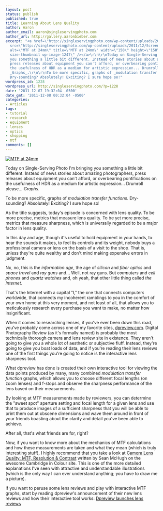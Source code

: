 ```yaml
---
layout: post
status: publish
published: true
title: Learning About Lens Quality
author: Aaron
author_email: aaron@singleservingphoto.com
author_url: http://gallery.aaronbieber.com
excerpt: "<a href=\"http://singleservingphoto.com/wp-content/uploads/2011/12/Screen-shot-2011-12-05-at-7.png\"><img
  src=\"http://singleservingphoto.com/wp-content/uploads/2011/12/Screen-shot-2011-12-05-at-7-150x150.png\"
  alt=\"MTF at 24mm\" title=\"MTF at 24mm\" width=\"150\" height=\"150\" class=\"alignright
  size-thumbnail wp-image-1247\" /></a>\r\n\r\nToday on Single-Serving Photo I'm bringing
  you something a little bit different. Instead of news stories about amazing photographers,
  press releases about equipment you can't afford, or overbearing pontifications on
  the usefulness of HDR as a medium for artistic expression... Drumroll please...
  _Graphs_.\r\n\r\nTo be more specific, graphs of _modulation transfer functions._
  Dry-sounding? Absolutely! Exciting? I sure hope so!"
wordpress_id: 1228
wordpress_url: http://singleservingphoto.com/?p=1228
date: '2011-12-07 19:32:04 -0500'
date_gmt: '2011-12-08 00:32:04 -0500'
categories:
- Articles
tags:
- tutorial
- research
- equipment
- lenses
- optics
- shopping
- mtf
comments: []
---
```

[![MTF at
24mm](http://singleservingphoto.com/wp-content/uploads/2011/12/Screen-shot-2011-12-05-at-7-150x150.png "MTF at 24mm")](http://singleservingphoto.com/wp-content/uploads/2011/12/Screen-shot-2011-12-05-at-7.png)

Today on Single-Serving Photo I'm bringing you something a little bit
different. Instead of news stories about amazing photographers, press
releases about equipment you can't afford, or overbearing pontifications
on the usefulness of HDR as a medium for artistic expression... Drumroll
please... _Graphs_.

To be more specific, graphs of _modulation transfer functions._
Dry-sounding? Absolutely! Exciting? I sure hope so!<span
id="more"></span><span id="more-1228"></span>

As the title suggests, today's episode is concerned with lens quality.
To be more precise, metrics that measure lens quality. To be yet more
precise, metrics that measure sharpness, which is universally regarded
to be a major factor in lens quality.

In this day and age, though it's useful to hold equipment in your hands,
to hear the sounds it makes, to feel its controls and its weight, nobody
buys a professional camera or lens on the basis of a visit to the shop.
That is, unless they're quite wealthy and don't mind making expensive
errors in judgment.

No, no, this is the _information age_, the age of _silicon_ and
_fiber optics_ and _space travel_ and _ray guns_ and... Well, not
ray guns. But _computers_ and _cell phones_ and _quartz watches_
and, oh yeah, that other little thing called _the Internet_.

That's the Internet with a capital "I," the one that connects computers
worldwide, that connects my incoherent ramblings to you in the comfort
of your own home at this very moment, and not least of all, that allows
you to meticulously research every purchase you want to make, no matter
how insignificant.

When it comes to researching lenses, if you've ever been down this road,
you've probably come across one of my favorite sites,
[dpreview.com](http://www.dpreview.com). Digital Photography Review (as
it's formally named) is probably the most technically thorough camera
and lens review site in existence. They aren't going to give you a whole
lot of aesthetic or subjective fluff. Instead, they're going to give you
boat loads of data, and if you're reading their lens reviews one of the
first things you're going to notice is the interactive lens sharpness
tool.

What dpreview has done is created their own interactive tool for viewing
the data points produced by many, many combined _modulation transfer
function_ graphs, which allows you to choose different focal lengths
(on zoom lenses) and f-stops and observe the sharpness performance of
the lens based on their measurements.

By looking at MTF measurements made by reviewers, you can determine the
"sweet spot" aperture setting and focal length for a given lens and use
that to produce images of a sufficient sharpness that you will be able
to print them out at obscene dimensions and wave them around in front of
your friends boasting about the clarity and detail you've been able to
achieve.

After all, that's what friends are for, right?

Now, if you want to know more about the mechanics of MTF calculations
and how these measurements are taken and what they mean (which is truly
interesting stuff), I highly recommend that you take a look at [Camera
Lens Quality: MTF, Resolution &
Contrast](http://www.cambridgeincolour.com/tutorials/lens-quality-mtf-resolution.htm)
written by Sean McHugh on the awesome Cambridge in Colour site. This is
one of the more detailed explanations I've seen with attractive and
understandable illustrations (which is the only way I can ever
understand anything; you have to draw me a picture).

If you want to peruse some lens reviews and play with interactive MTF
graphs, start by reading dpreview's announcement of their new lens
reviews and how their interactive tool works: [Dpreview launches lens
reviews](http://www.dpreview.com/news/2008/1/29/dpreviewlensreviews.)
